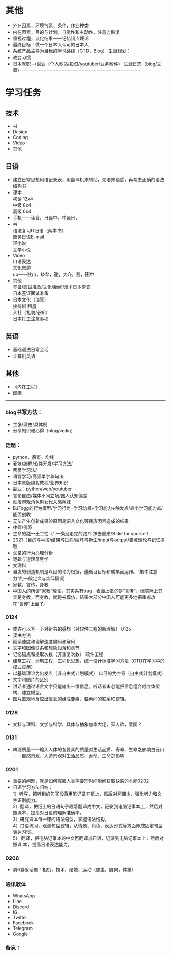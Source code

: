 # 其他  

- 外在因素，环境气氛，条件，作业种类
- 内在因素，目的与计划，自觉性和主动性，注意力恢复
- 重视过程，淡化结果——记忆锚点理论
- 最终目标：做一个日本人认可的日本人
- 系统产品主导为目标的学习路线（GTD，Blog） 生涯规划：
- 改变习惯
- 日本就职—>副业（个人网站/投资/youtuber/业务案件） 生涯日志（blog/文章）
========================================
# 学习任务

## 技术
- 书   
- Design  
- Coding  
- Video  
- 其他

## 日语
- 建立日常思想用语记录表，用翻译机来辅助，先培养语感，再考虑正确的语法结构书  
- 课本  
初读	12x4  
中级	8x4  
高级	6x4  
- 手机——读音，日译中，中译日，
- 书  
语法复习IT日语（两本书）  
商务日语E-mail  
轻小说  
文学小说  
- Video  
口语表达  
文化旅游  
up——秋山，ゆな，遥，大介，茜，田中
- 其他  
签证/面试准备/文化/新闻/漫才日本常识  
日本签证面试准备  
- 日本文化（油管）  
接待術
租屋  
入社（礼貌/必知）  
日本打工注意事项

## 英语
- 基础语法日常会话  
- 计算机英语

## 其他
- 《内在工程》
- 画画

---

### blog书写方法：
- 主张/理由/具体例
- 分享知识和心得（blog/vedio）

### 话题：
- python，股市，均线
- 麦块/编程/软件开发/学习方法/
- 费曼学习法/
- 语言学习/高频单字和句法
- 日本原版编程教程/业界知识
- 副业：python/web/youtuber
- 言论自由/媒体不同立场/国人认知偏差
- 动漫游戏角色男女代入感萌豚
- BJFogg的行为模型/学习行为=学习动机+学习能力+触发点/最小学习能力点/能否创收
- 无法产生创新成果的原因是语言文化等民族因素造成的结果
- 律师/佛系
- 生命的独一无二性（1.一条没走完的路/2.抹去重来/3.die for yourself
- 2021（目的与手段/结果与过程/破坏与新生/input与output/锚点理论与记忆提取
- 父亲的行为心理分析
- 逻辑与道理厚黑学
- 文理科
- 自发的创造机制是以目的论为根据，遵循目目标和成果而运作。“集中注意力”的一般定义与实际情况
- 家教，言传，身教
- 中国人的所谓“家教”理论，其实系有bug，表面上指的是“言传”，但实际上其实是身教，而身教，就是被模仿，结果大部分中国人可能更多地把重点放在“言传”上面了。  

### 0124
- 或许可以写一下对新书的感想（对软件工程的新理解） 0125
- 读书方法
- 阅读速度和理解速度编码和解码
- 文字和图像联系和想象段落和章节
- 记忆锚点和提取次数（非重复次数） 软件工程
- 建筑工程，弱电工程，工程化思想，统一设计标准学习方法（GTD在学习中的模式应用）
- 以基础理论为出发点（非自由式计划模式） 以目的为主导（自由式计划模式）
- 文字和图片的区别
- 讲话者通过语言文字只能输出一维信息，听话者未必能把信息组合成立体架构、建立模型。
- 图片直观地反应出信息的组成要素、要素间的联系和逻辑。

### 0128
- 文科与理科、文学与科学、具体与抽象加拿大佬，灭人欲，爱国？

### 0131
- 啤酒质量——输入人体的各要素的质量对生活品质、寿命、生命之影响白云山——自然景观、人造景观对生活品质、寿命、生命之影响

### 0201
- 重要的问题，就是如何克服人类需要短时间瞬间获取快感的本能0202
- 日语学习方法归纳：  
1）听写，把听到的句子段落用笔记录在纸上，然后对照课本，强化听力和文字识别能力。  
2）翻译，把纸上的日语句子段落翻译成中文，记录到电脑记事本上，然后对照课本，提高对日语的理解准确率。  
3）研究课本每一课的语法句型，掌握语法结构。  
4）口语练习，观测句型逻辑，从情景、角色、表达形式等方面养成固定句型表达习惯。  
5）	翻译，把电脑记事本的中文再翻译成日语，记录到电脑记事本上，然后对照课
本，提高日语表达能力。  

### 0206  
- 周6食饭话题：相机，技术，结婚，运动（膝盖，肌肉，体重）

### 通讯软体  
- WhatsApp  
- Line  
- Discord  
- IG  
- Twitter  
- Facebook  
- Telegram  
- Google

### 备忘：
